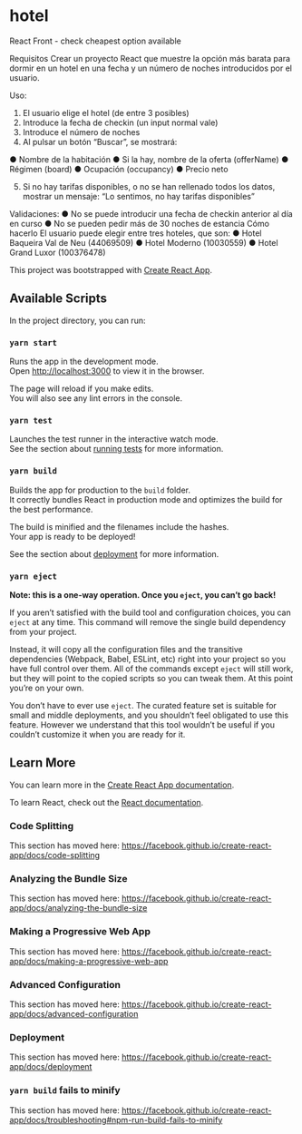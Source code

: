 # hotel
React Front - check cheapest option available

Requisitos 
Crear un proyecto React que muestre la opción más barata para dormir en un hotel en una fecha y un número de noches introducidos por el usuario. 

Uso: 

1. El usuario elige el hotel (de entre 3 posibles) 
2. Introduce la fecha de checkin (un input normal vale) 
3. Introduce el número de noches 
4. Al pulsar un botón “Buscar”, se mostrará: 

● Nombre de la habitación 
● Si la hay, nombre de la oferta (offerName) 
● Régimen (board) 
● Ocupación (occupancy) 
● Precio neto 

5. Si no hay tarifas disponibles, o no se han rellenado todos los datos, mostrar un 
mensaje: “Lo sentimos, no hay tarifas disponibles” 

Validaciones: 
● No se puede introducir una fecha de checkin anterior al día en curso 
● No se pueden pedir más de 30 noches de estancia 
Cómo hacerlo 
El usuario puede elegir entre tres hoteles, que son: 
● Hotel Baqueira Val de Neu (44069509) 
● Hotel Moderno (10030559) 
● Hotel Grand Luxor (100376478) 

 

This project was bootstrapped with [Create React App](https://github.com/facebook/create-react-app).

## Available Scripts

In the project directory, you can run:

### `yarn start`

Runs the app in the development mode.<br />
Open [http://localhost:3000](http://localhost:3000) to view it in the browser.

The page will reload if you make edits.<br />
You will also see any lint errors in the console.

### `yarn test`

Launches the test runner in the interactive watch mode.<br />
See the section about [running tests](https://facebook.github.io/create-react-app/docs/running-tests) for more information.

### `yarn build`

Builds the app for production to the `build` folder.<br />
It correctly bundles React in production mode and optimizes the build for the best performance.

The build is minified and the filenames include the hashes.<br />
Your app is ready to be deployed!

See the section about [deployment](https://facebook.github.io/create-react-app/docs/deployment) for more information.

### `yarn eject`

**Note: this is a one-way operation. Once you `eject`, you can’t go back!**

If you aren’t satisfied with the build tool and configuration choices, you can `eject` at any time. This command will remove the single build dependency from your project.

Instead, it will copy all the configuration files and the transitive dependencies (Webpack, Babel, ESLint, etc) right into your project so you have full control over them. All of the commands except `eject` will still work, but they will point to the copied scripts so you can tweak them. At this point you’re on your own.

You don’t have to ever use `eject`. The curated feature set is suitable for small and middle deployments, and you shouldn’t feel obligated to use this feature. However we understand that this tool wouldn’t be useful if you couldn’t customize it when you are ready for it.

## Learn More

You can learn more in the [Create React App documentation](https://facebook.github.io/create-react-app/docs/getting-started).

To learn React, check out the [React documentation](https://reactjs.org/).

### Code Splitting

This section has moved here: https://facebook.github.io/create-react-app/docs/code-splitting

### Analyzing the Bundle Size

This section has moved here: https://facebook.github.io/create-react-app/docs/analyzing-the-bundle-size

### Making a Progressive Web App

This section has moved here: https://facebook.github.io/create-react-app/docs/making-a-progressive-web-app

### Advanced Configuration

This section has moved here: https://facebook.github.io/create-react-app/docs/advanced-configuration

### Deployment

This section has moved here: https://facebook.github.io/create-react-app/docs/deployment

### `yarn build` fails to minify

This section has moved here: https://facebook.github.io/create-react-app/docs/troubleshooting#npm-run-build-fails-to-minify
